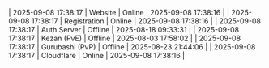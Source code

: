 | 2025-09-08 17:38:17 | Website | Online | 2025-09-08 17:38:16 |
| 2025-09-08 17:38:17 | Registration | Online | 2025-09-08 17:38:16 |
| 2025-09-08 17:38:17 | Auth Server | Offline | 2025-08-18 09:33:31 |
| 2025-09-08 17:38:17 | Kezan (PvE) | Offline | 2025-08-03 17:58:02 |
| 2025-09-08 17:38:17 | Gurubashi (PvP) | Offline | 2025-08-23 21:44:06 |
| 2025-09-08 17:38:17 | Cloudflare | Online | 2025-09-08 17:38:16 |
